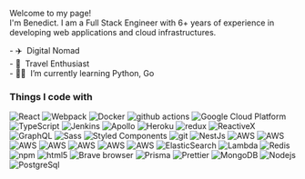 
<p>Welcome to my page! </br> I'm Benedict. I am a Full Stack Engineer with 6+ years of experience in developing web applications and cloud infrastructures. </br> </p>
<p>
  - ✈️ &nbsp;Digital Nomad
  </br>
  - 🌊 &nbsp;Travel Enthusiast
  </br>
  - 👨‍💻 &nbsp;I’m currently learning Python, Go
</p>
<h3>Things I code with</h3>
<p>
  <img alt="React" src="https://img.shields.io/badge/-React-45b8d8?style=flat-square&logo=react&logoColor=white" />
  <img alt="Webpack" src="https://img.shields.io/badge/-Webpack-8DD6F9?style=flat-square&logo=webpack&logoColor=white" /> 
  <img alt="Docker" src="https://img.shields.io/badge/-Docker-46a2f1?style=flat-square&logo=docker&logoColor=white" />
  <img alt="github actions" src="https://img.shields.io/badge/-Github_Actions-2088FF?style=flat-square&logo=github-actions&logoColor=white" />
  <img alt="Google Cloud Platform" src="https://img.shields.io/badge/-Google_Cloud_Platform-1a73e8?style=flat-square&logo=google-cloud&logoColor=white" />
  <img alt="TypeScript" src="https://img.shields.io/badge/-TypeScript-007ACC?style=flat-square&logo=typescript&logoColor=white" />
  <img alt="Jenkins" src="https://img.shields.io/badge/-Jenkins-D24939?style=flat-square&logo=jenkins&logoColor=white" />
  <img alt="Apollo" src="https://img.shields.io/badge/-Apollo%20GraphQL-311C87?style=flat-square&logo=apollo-graphql&logoColor=white" />
  <img alt="Heroku" src="https://img.shields.io/badge/-Heroku-430098?style=flat-square&logo=heroku&logoColor=white" />
  <img alt="redux" src="https://img.shields.io/badge/-Redux-764ABC?style=flat-square&logo=redux&logoColor=white" />
  <img alt="ReactiveX" src="https://img.shields.io/badge/-RxJs-B7178C?style=flat-square&logo=reactivex&logoColor=white" />
  <img alt="GraphQL" src="https://img.shields.io/badge/-GraphQL-E10098?style=flat-square&logo=graphql&logoColor=white" />
  <img alt="Sass" src="https://img.shields.io/badge/-Sass-CC6699?style=flat-square&logo=sass&logoColor=white" />
  <img alt="Styled Components" src="https://img.shields.io/badge/-Styled_Components-db7092?style=flat-square&logo=styled-components&logoColor=white" />
  <img alt="git" src="https://img.shields.io/badge/-Git-F05032?style=flat-square&logo=git&logoColor=white" />
  <img alt="NestJs" src="https://img.shields.io/badge/-NestJs-ea2845?style=flat-square&logo=nestjs&logoColor=white" />
  <img alt="AWS" src="https://img.shields.io/badge/-AWS-FF4E00?style=flat-square&logo=amazonaws&logoColor=white" />
  <img alt="AWS" src="https://img.shields.io/badge/-S3-569A31?style=flat-square&logo=amazons3&logoColor=white" />
  <img alt="AWS" src="https://img.shields.io/badge/-Route 53-8C4FFF?style=flat-square&logo=amazonroute53&logoColor=white" />
  <img alt="AWS" src="https://img.shields.io/badge/-ECS-FF9900?style=flat-square&logo=amazonecs&logoColor=white" />
  <img alt="AWS" src="https://img.shields.io/badge/-Cognito-DD344C?style=flat-square&logo=amazoncognito&logoColor=white" />
  <img alt="AWS" src="https://img.shields.io/badge/-SES-DD344C?style=flat-square&logo=amazonsimpleemailservice&logoColor=white" />
  <img alt="AWS" src="https://img.shields.io/badge/-EC2-FF9900?style=flat-square&logo=amazonec2&logoColor=white" />
  <img alt="ElasticSearch" src="https://img.shields.io/badge/-elasticsearch-005571?style=flat-square&logo=elasticsearch&logoColor=white" />
  <img alt="Lambda" src="https://img.shields.io/badge/-Lambda-FF9900?style=flat-square&logo=awslambda&logoColor=white" />
  <img alt="Redis" src="https://img.shields.io/badge/-Redis-DC382D?style=flat-square&logo=redis&logoColor=white" />
  <img alt="npm" src="https://img.shields.io/badge/-NPM-CB3837?style=flat-square&logo=npm&logoColor=white" />
  <img alt="html5" src="https://img.shields.io/badge/-HTML5-E34F26?style=flat-square&logo=html5&logoColor=white" />
  <img alt="Brave browser" src="https://img.shields.io/badge/-Brave_Browser-FB542B?style=flat-square&logo=brave&logoColor=white" />
  <img alt="Prisma" src="https://img.shields.io/badge/-Prisma-EC4A3F?style=flat-square&logo=prisma&logoColor=white" />
  <img alt="Prettier" src="https://img.shields.io/badge/-Prettier-F7B93E?style=flat-square&logo=prettier&logoColor=white" />
  <img alt="MongoDB" src="https://img.shields.io/badge/-MongoDB-13aa52?style=flat-square&logo=mongodb&logoColor=white" />
  <img alt="Nodejs" src="https://img.shields.io/badge/-Nodejs-43853d?style=flat-square&logo=Node.js&logoColor=white" />
  <img alt="PostgreSql" src="https://img.shields.io/badge/-Postgresql-4169E1?style=flat-square&logo=postgresql&logoColor=white" />
</p>
